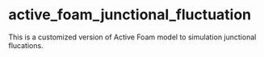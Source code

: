 # active_foam_junctional_fluctuation

This is a customized version of Active Foam model to simulation junctional flucations. 
